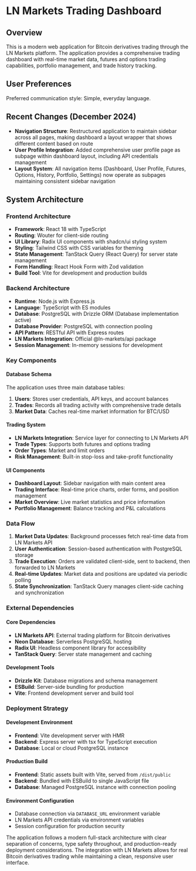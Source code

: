 # LN Markets Trading Dashboard

## Overview

This is a modern web application for Bitcoin derivatives trading through the LN Markets platform. The application provides a comprehensive trading dashboard with real-time market data, futures and options trading capabilities, portfolio management, and trade history tracking.

## User Preferences

Preferred communication style: Simple, everyday language.

## Recent Changes (December 2024)

- **Navigation Structure**: Restructured application to maintain sidebar across all pages, making dashboard a layout wrapper that shows different content based on route
- **User Profile Integration**: Added comprehensive user profile page as subpage within dashboard layout, including API credentials management
- **Layout System**: All navigation items (Dashboard, User Profile, Futures, Options, History, Portfolio, Settings) now operate as subpages maintaining consistent sidebar navigation

## System Architecture

### Frontend Architecture
- **Framework**: React 18 with TypeScript
- **Routing**: Wouter for client-side routing
- **UI Library**: Radix UI components with shadcn/ui styling system
- **Styling**: Tailwind CSS with CSS variables for theming
- **State Management**: TanStack Query (React Query) for server state management
- **Form Handling**: React Hook Form with Zod validation
- **Build Tool**: Vite for development and production builds

### Backend Architecture
- **Runtime**: Node.js with Express.js
- **Language**: TypeScript with ES modules
- **Database**: PostgreSQL with Drizzle ORM (Database implementation active)
- **Database Provider**: PostgreSQL with connection pooling
- **API Pattern**: RESTful API with Express routes
- **LN Markets Integration**: Official @ln-markets/api package
- **Session Management**: In-memory sessions for development

### Key Components

#### Database Schema
The application uses three main database tables:
1. **Users**: Stores user credentials, API keys, and account balances
2. **Trades**: Records all trading activity with comprehensive trade details
3. **Market Data**: Caches real-time market information for BTC/USD

#### Trading System
- **LN Markets Integration**: Service layer for connecting to LN Markets API
- **Trade Types**: Supports both futures and options trading
- **Order Types**: Market and limit orders
- **Risk Management**: Built-in stop-loss and take-profit functionality

#### UI Components
- **Dashboard Layout**: Sidebar navigation with main content area
- **Trading Interface**: Real-time price charts, order forms, and position management
- **Market Overview**: Live market statistics and price information
- **Portfolio Management**: Balance tracking and P&L calculations

### Data Flow

1. **Market Data Updates**: Background processes fetch real-time data from LN Markets API
2. **User Authentication**: Session-based authentication with PostgreSQL storage
3. **Trade Execution**: Orders are validated client-side, sent to backend, then forwarded to LN Markets
4. **Real-time Updates**: Market data and positions are updated via periodic polling
5. **State Synchronization**: TanStack Query manages client-side caching and synchronization

### External Dependencies

#### Core Dependencies
- **LN Markets API**: External trading platform for Bitcoin derivatives
- **Neon Database**: Serverless PostgreSQL hosting
- **Radix UI**: Headless component library for accessibility
- **TanStack Query**: Server state management and caching

#### Development Tools
- **Drizzle Kit**: Database migrations and schema management
- **ESBuild**: Server-side bundling for production
- **Vite**: Frontend development server and build tool

### Deployment Strategy

#### Development Environment
- **Frontend**: Vite development server with HMR
- **Backend**: Express server with tsx for TypeScript execution
- **Database**: Local or cloud PostgreSQL instance

#### Production Build
- **Frontend**: Static assets built with Vite, served from `/dist/public`
- **Backend**: Bundled with ESBuild to single JavaScript file
- **Database**: Managed PostgreSQL instance with connection pooling

#### Environment Configuration
- Database connection via `DATABASE_URL` environment variable
- LN Markets API credentials via environment variables
- Session configuration for production security

The application follows a modern full-stack architecture with clear separation of concerns, type safety throughout, and production-ready deployment considerations. The integration with LN Markets allows for real Bitcoin derivatives trading while maintaining a clean, responsive user interface.